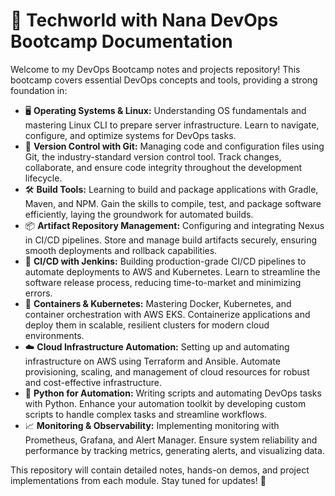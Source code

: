 # 🚀 Techworld with Nana DevOps Bootcamp Documentation

Welcome to my DevOps Bootcamp notes and projects repository! This bootcamp covers essential DevOps concepts and tools, providing a strong foundation in:

- 🖥️ **Operating Systems & Linux:** Understanding OS fundamentals and mastering Linux CLI to prepare server infrastructure. Learn to navigate, configure, and optimize systems for DevOps tasks.
- 🌱 **Version Control with Git:** Managing code and configuration files using Git, the industry-standard version control tool. Track changes, collaborate, and ensure code integrity throughout the development lifecycle.
- 🛠️ **Build Tools:** Learning to build and package applications with Gradle, Maven, and NPM. Gain the skills to compile, test, and package software efficiently, laying the groundwork for automated builds.
- 📦 **Artifact Repository Management:** Configuring and integrating Nexus in CI/CD pipelines. Store and manage build artifacts securely, ensuring smooth deployments and rollback capabilities.
- 🔄 **CI/CD with Jenkins:** Building production-grade CI/CD pipelines to automate deployments to AWS and Kubernetes. Learn to streamline the software release process, reducing time-to-market and minimizing errors.
- 🐳 **Containers & Kubernetes:** Mastering Docker, Kubernetes, and container orchestration with AWS EKS. Containerize applications and deploy them in scalable, resilient clusters for modern cloud environments.
- ☁️ **Cloud Infrastructure Automation:** Setting up and automating infrastructure on AWS using Terraform and Ansible. Automate provisioning, scaling, and management of cloud resources for robust and cost-effective infrastructure.
- 🐍 **Python for Automation:** Writing scripts and automating DevOps tasks with Python. Enhance your automation toolkit by developing custom scripts to handle complex tasks and streamline workflows.
- 📈 **Monitoring & Observability:** Implementing monitoring with Prometheus, Grafana, and Alert Manager. Ensure system reliability and performance by tracking metrics, generating alerts, and visualizing data.

This repository will contain detailed notes, hands-on demos, and project implementations from each module. Stay tuned for updates! 🚀
